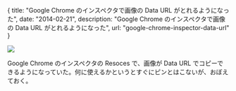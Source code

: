 {
  title: "Google Chrome のインスペクタで画像の Data URL がとれるようになった",
  date: "2014-02-21",
  description: "Google Chrome のインスペクタで画像の Data URL がとれるようになった",
  url: "google-chrome-inspector-data-url"
}

![](http://user-image.logdown.io/user/5835/blog/5854/post/180452/Gk1ZRK3DTWajYoX0UdNf_t.png)

Google Chrome のインスペクタの Resoces で、画像が Data URL でコピーできるようになっていた。何に使えるかというとすぐにピンとはこないが、おぼえておく。

